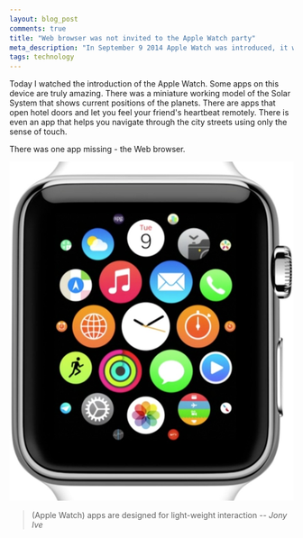 ```yaml
---
layout: blog_post
comments: true
title: "Web browser was not invited to the Apple Watch party"
meta_description: "In September 9 2014 Apple Watch was introduced, it was the first major new computing platform without a web browser."
tags: technology
---
```


Today I watched the introduction of the Apple Watch. Some apps on this device are truly amazing. There was a miniature working model of the Solar System that shows current positions of the planets. There are apps that open hotel doors and let you feel your friend's heartbeat remotely. There is even an app that helps you navigate through the city streets using only the sense of touch.

There was one app missing - the Web browser.

<p class='isTextCentered'>
  <img class='isTextCentered isMax400PxWide' src='/image/blog/2014-09-10-apple-watch-has-many-icons.jpg' alt='Apple Watch introduction september 9 2014'>
</p>

> (Apple Watch) apps are designed for light-weight interaction *-- Jony Ive*



